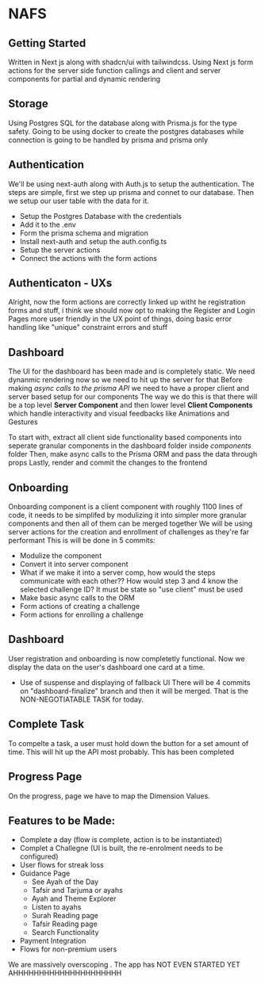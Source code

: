 # NAFS

## Getting Started
Written in Next js along with shadcn/ui with tailwindcss. Using Next js form actions for the server side function callings and client and server components for partial and dynamic rendering

## Storage
Using Postgres SQL for the database along with Prisma.js for the type safety. Going to be using docker to create the postgres databases while connection is going to be handled by prisma and prisma only

## Authentication
We'll be using next-auth along with Auth.js to setup the authentication. The steps are simple, first we step up prisma and connet to our database. Then we setup our user table with the data for it.
- Setup the Postgres Database with the credentials
- Add it to the .env
- Form the prisma schema and migration
- Install next-auth and setup the auth.config.ts
- Setup the server actions
- Connect the actions with the form actions

## Authenticaton - UXs
Alright, now the form actions are correctly linked up witht he registration forms and stuff, i think we should now opt to making the Register and Login Pages more user friendly in the UX point of things, doing basic error handling like "unique" constraint errors and stuff

## Dashboard
The UI for the dashboard has been made and is completely static. We need dynanmic rendering now so we need to hit up the server for that
Before making *async calls to the prisma API* we need to have a proper client and server based setup for our components
The way we do this is that there will be a top level **Server Component** and then lower level **Client Components** which handle interactivity and visual feedbacks like Animations and Gestures

To start with, extract all client side functionality based components into seperate granular components in the dashboard folder inside *components* folder
Then, make async calls to the Prisma ORM and pass the data through props
Lastly, render and commit the changes to the frontend

## Onboarding
Onboarding component is a client component with roughly 1100 lines of code, it needs to be simplifed by modulizing it into simpler more granular components and then all of them can be merged together
We will be using server actions for the creation and enrollment of challenges as they're far performant
This is will be done in 5 commits:
- Modulize the component
- Convert it into server component
- What if we make it into a server comp, how would the steps communicate with each other?? How would step 3 and 4 know the selected challenge ID? It must be state so "use client" must be used
- Make basic async calls to the ORM 
- Form actions of creating a challenge
- Form actions for enrolling a challenge

## Dashboard
User registration and onboarding is now completetly functional. Now we display the data on the user's dashboard one card at a time.
- Use of suspense and displaying of fallback UI
There will be 4 commits on "dashboard-finalize" branch and then it will be merged. That is the NON-NEGOTIATABLE TASK for today.

## Complete Task
To compelte a task, a user must hold down the button for a set amount of time. This will hit up the API most probably. This has been completed 

## Progress Page
On the progress, page we have to map the Dimension Values. 

## Features to be Made:
  - Complete a day (flow is complete, action is to be instantiated)
  - Complet a Challegne (UI is built, the re-enrolment needs to be configured)
  - User flows for streak loss
  - Guidance Page
    - See Ayah of the Day
    - Tafsir and Tarjuma or ayahs
    - Ayah and Theme Explorer
    - Listen to ayahs
    - Surah Reading page
    - Tafsir Reading page
    - Search Functionality
  - Payment Integration
  - Flows for non-premium users

We are massively overscoping . The app has NOT EVEN STARTED YET
AHHHHHHHHHHHHHHHHHHHHH
